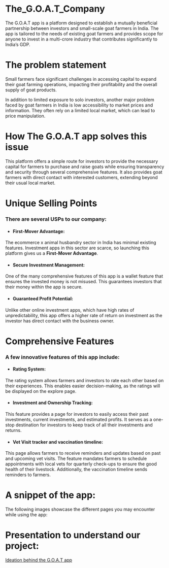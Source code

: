# The_G.O.A.T_Company

The G.O.A.T app is a platform designed to establish a mutually beneficial partnership between investors and small-scale goat farmers in India. The app is tailored to the needs of existing goat farmers and provides scope for anyone to invest in a multi-crore industry that contributes significantly to India’s GDP.

# The problem statement

Small farmers face significant challenges in accessing capital to expand their goat farming operations, impacting their profitability and the overall supply of goat products.

In addition to limited exposure to solo investors, another major problem faced by goat farmers in India is low accessibility to market prices and information. They often rely on a limited local market, which can lead to price manipulation.

# How The G.O.A.T app solves this issue

This platform offers a simple route for investors to provide the necessary capital for farmers to purchase and raise goats while ensuring transparency and security through several comprehensive features. It also provides goat farmers with direct contact with interested customers, extending beyond their usual local market.



# Unique Selling Points
### There are several USPs to our company:
- #### First-Mover Advantage: <br>
The ecommerce x animal husbandry sector in India has minimal existing features. Investment apps in this sector are scarce, so launching this platform gives us a **First-Mover Advantage**.

- #### Secure Investment Management: <br>
One of the many comprehensive features of this app is a wallet feature that ensures the invested money is not misused. This guarantees investors that their money within the app is secure.

- #### Guaranteed Profit Potential: <br>
Unlike other online investment apps, which have high rates of unpredictability, this app offers a higher rate of return on investment as the investor has direct contact with the business owner.

# Comprehensive Features

### A few innovative features of this app include: 

- #### Rating System: <br>
The rating system allows farmers and investors to rate each other based on their experiences. This enables easier decision-making, as the ratings will be displayed on the explore page.

- #### Investment and Ownership Tracking: <br>
This feature provides a page for investors to easily access their past investments, current investments, and estimated profits. It serves as a one-stop destination for investors to keep track of all their investments and returns.

- #### Vet Visit tracker and vaccination timeline: <br>
This page allows farmers to receive reminders and updates based on past and upcoming vet visits. The feature mandates farmers to schedule appointments with local vets for quarterly check-ups to ensure the good health of their livestock. Additionally, the vaccination timeline sends reminders to farmers.

# A snippet of the app:
The following images showcase the different pages you may encounter while using the app:





# Presentation to understand our project: 
[Ideation behind the G.O.A.T app](https://www.canva.com/design/DAGMtt-IaoA/hQUcyHTVozGO-VvmKb75ew/edit?utm_content=DAGMtt-IaoA&utm_campaign=designshare&utm_medium=link2&utm_source=sharebutton)



